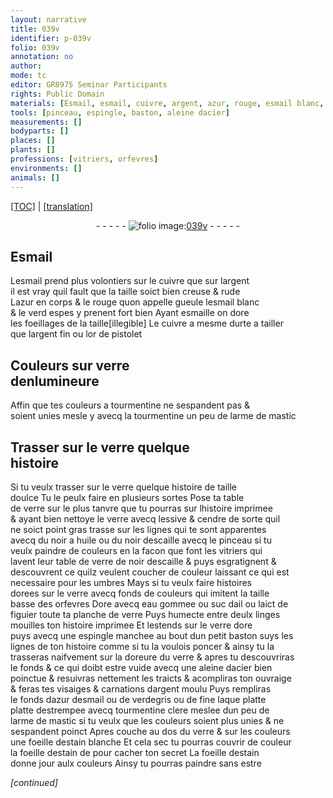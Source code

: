 ```yaml
---
layout: narrative
title: 039v
identifier: p-039v
folio: 039v
annotation: no
author:
mode: tc
editor: GR8975 Seminar Participants
rights: Public Domain
materials: [Esmail, esmail, cuivre, argent, azur, rouge, esmail blanc, verd, or, verre, tourmentine, larme de mastic, lessive, cendre, noir a huile, noir descaille, eau gommee, suc dail, laict de figuier, linges, verre dore, acier, azur desmail, verdegris, laque platte, tourmentine clere, estain]
tools: [pinceau, espingle, baston, aleine dacier]
measurements: []
bodyparts: []
places: []
plants: []
professions: [vitriers, orfevres]
environments: []
animals: []
---
```


<p><a href="{{ site.baseurl }}/diplomatic/">[TOC]</a> | <a href="{{ site.baseurl }}/texts/p-039v_tl/" target="_blank">[translation]</a></p><div class="folio" align="center">- - - - - <a href="http://gallica.bnf.fr/ark:/12148/btv1b10500001g/f84.image" target="_blank"><img src="https://cu-mkp.github.io/2017-workshop-edition/assets/photo-icon.png" alt="folio image: " style="display:inline-block; margin-bottom:-3px;"/>039v</a> - - - - - </div>  
  

## <span class="m">Esmail</span>

 
L<span class="m">esmail</span> prend plus volontiers sur le <span class="m">cuivre</span> que sur l<span class="m">argent</span><br/> il est vray quil fault que la taille soict bien creuse & rude<br/> L<span class="m">azur</span> en corps & le <span class="m">rouge</span> quon appelle gueule l<span class="m">esmail blanc</span><br/> & le <span class="m">verd</span> espes y prenent fort bien Ayant esmaille on dore<br/> les foeillages de la taille<span class="del">[illegible]</span> Le <span class="m">cuivre</span> a mesme durte a tailler<br/> que l<span class="m">argent</span> fin ou l<span class="m">or</span> de <span class="cn">pistolet</span>
 
 
  

## Couleurs sur <span class="m">verre</span><br/> denlumineure

 
Affin que tes couleurs a <span class="m">tourmentine</span> ne sespandent pas &<br/> soient unies mesle y avecq la <span class="m">tourmentine</span> un peu de <span class="m">larme de mastic</span>
 
 
  

## Trasser sur le <span class="m">verre</span> quelque<br/> histoire

 
Si tu veulx trasser sur le <span class="m">verre</span> quelque histoire de taille<br/> doulce Tu le peulx faire en plusieurs sortes Pose ta table<br/> de <span class="m">verre</span> <span class="del">sur</span> le plus tanvre que tu pourras sur lhistoire imprimee<br/> & ayant bien nettoye le <span class="m">verre</span> avecq <span class="m">lessive</span> & <span class="m">cendre</span> de sorte quil<br/> ne soict point gras trasse sur les lignes qui te sont apparentes<br/> avecq du <span class="m">noir a huile</span> ou du <span class="m">noir descaille</span> avecq le <span class="tl">pinceau</span> si tu<br/> veulx paindre de couleurs en la facon que font les <span class="pro">vitriers</span> qui<br/> lavent leur table de <span class="m">verre</span> de <span class="m">noir descaille</span> & puys esgratignent &<br/> descouvrent ce quilz veulent coucher de couleur laissant ce qui est<br/> necessaire pour les umbres Mays si tu veulx faire histoires<br/> dorees sur le <span class="m">verre</span> avecq fonds de couleurs qui imitent la taille<br/> basse des <span class="pro">orfevres</span> Dore avecq <span class="m">eau gommee</span> ou <span class="m">suc dail</span> ou <span class="m">laict de<br/> figuier</span> toute ta planche de <span class="m">verre</span> Puys humecte entre deulx <span class="m">linges</span><br/> mouilles ton histoire imprimee Et lestends sur le <span class="m">verre dore</span><br/> puys avecq une <span class="tl">espingle</span> manchee au bout dun petit <span class="tl">baston</span> suys les<br/> lignes de ton histoire comme si tu la voulois poncer & ainsy tu la<br/> trasseras naifvement sur la doreure du <span class="m">verre</span> & apres tu descouvriras<br/> le fonds & ce qui doibt estre vuide avecq une <span class="tl">aleine d<span class="m">acier</span></span> bien<br/> poinctue & resuivras nettement les traicts & acompliras ton ouvraige<br/> & feras tes visaiges & carnations d<span class="m">argent</span> moulu Puys rempliras<br/> le fonds d<span class="m">azur desmail</span> ou de <span class="m">verdegris</span> ou de fine <span class="m">laque platte</span><br/> <span class="del">platte</span> destrempee avecq <span class="m">tourmentine clere</span> meslee dun peu de<br/> <span class="m">larme de mastic</span> si tu veulx que les couleurs soient plus unies & ne<br/> sespandent poinct Apres couche au dos du <span class="m">verre</span> & sur les couleurs<br/> une foeille d<span class="m">estain</span> blanche Et cela sec tu pourras couvrir de couleur<br/> la foeille d<span class="m">estain</span> <span class="del">de</span> pour cacher ton secret La foeille d<span class="m">estain</span> <br/> donne jour aulx couleurs Ainsy tu pourras paindre sans estre
 
*[continued]*
 
